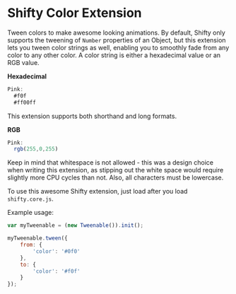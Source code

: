 Shifty Color Extension
===

Tween colors to make awesome looking animations.  By default, Shifty only supports the tweening of `Number` properties of an Object, but this extension lets you tween color strings as well, enabling you to smoothly fade from any color to any other color.  A color string is either a hexadecimal value or an RGB value.

__Hexadecimal__
````javascript
Pink:
  #f0f
  #ff00ff
````

This extension supports both shorthand and long formats.

__RGB__
````javascript
Pink:
  rgb(255,0,255)
````
Keep in mind that whitespace is not allowed - this was a design choice when writing this extension, as stipping out the white space would require slightly more CPU cycles than not.  Also, all characters must be lowercase.

To use this awesome Shifty extension, just load after you load `shifty.core.js`.

Example usage:

````javascript
var myTweenable = (new Tweenable()).init();

myTweenable.tween({
	from: {
		'color': '#0f0'
	},
	to: {
		'color': '#f0f'
	}
});
````